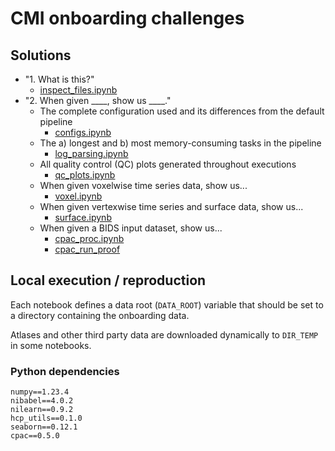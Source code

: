 # CMI onboarding challenges

## Solutions

- "1. What is this?"
  - [inspect_files.ipynb](inspect_files.ipynb)
- "2. When given ____, show us ____."
  - The complete configuration used and its differences from the default pipeline
    - [configs.ipynb](configs.ipynb)
  - The a) longest and b) most memory-consuming tasks in the pipeline
    - [log_parsing.ipynb](log_parsing.ipynb)
  - All quality control (QC) plots generated throughout executions
    - [qc_plots.ipynb](qc_plots.ipynb)
  - When given voxelwise time series data, show us...
    - [voxel.ipynb](voxel.ipynb)
  - When given vertexwise time series and surface data, show us...
    - [surface.ipynb](surface.ipynb)
  - When given a BIDS input dataset, show us...
    - [cpac_proc.ipynb](cpac_proc.ipynb)
    - [cpac_run_proof](cpac_run_proof)


## Local execution / reproduction

Each notebook defines a data root (`DATA_ROOT`) variable that should 
be set to a directory containing the onboarding data.

Atlases and other third party data are downloaded dynamically to 
`DIR_TEMP` in some notebooks.

### Python dependencies

```
numpy==1.23.4
nibabel==4.0.2
nilearn==0.9.2
hcp_utils==0.1.0
seaborn==0.12.1
cpac==0.5.0
```